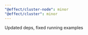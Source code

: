 ```yaml
---
"@effect/cluster-node": minor
"@effect/cluster": minor
---
```


Updated deps, fixed running examples
